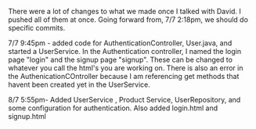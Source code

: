 There were a lot of changes to what we made once I talked with David. I pushed all of them at once. Going forward from, 7/7 2:18pm, we should do specific commits.

7/7 9:45pm - added code for AuthenticationController, User.java, and started a UserService. In the Authentication controller, I named the login page "login" and the signup page "signup". These can be changed to whatever you call the html's you are working on. There is also an error in the AuthenicationCOntroller because I am referencing get methods that havent been created yet in the UserService.

8/7
5:55pm- Added UserService , Product Service, UserRepository, and some configuration for authentication. Also added login.html and signup.html
